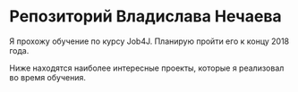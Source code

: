 # Репозиторий Владислава Нечаева

Я прохожу обучение по курсу Job4J. Планирую пройти его к концу 2018 года.

Ниже находятся наиболее интересные проекты, которые я реализовал во время обучения.